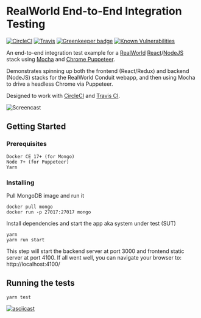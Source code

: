 # RealWorld End-to-End Integration Testing

[![CircleCI](https://circleci.com/gh/anishkny/realworld-e2e-test.svg?style=shield)](https://circleci.com/gh/anishkny/realworld-e2e-test)
[![Travis](https://img.shields.io/travis/anishkny/realworld-e2e-test.svg)](https://travis-ci.org/anishkny/realworld-e2e-test)
[![Greenkeeper badge](https://badges.greenkeeper.io/anishkny/realworld-e2e-test.svg)](https://greenkeeper.io/)
[![Known Vulnerabilities](https://snyk.io/test/github/anishkny/realworld-e2e-test/badge.svg)](https://snyk.io/test/github/anishkny/realworld-e2e-test)

An end-to-end integration test example for a [RealWorld](https://realworld.io) [React](https://github.com/gothinkster/react-redux-realworld-example-app)/[NodeJS](https://github.com/gothinkster/node-express-realworld-example-app) stack using [Mocha](https://mochajs.org) and [Chrome Puppeteer](https://github.com/GoogleChrome/puppeteer).

Demonstrates spinning up both the frontend (React/Redux) and backend (NodeJS) stacks for the RealWorld Conduit webapp, and then using Mocha to drive a headless Chrome via Puppeteer.

Designed to work with [CircleCI](https://circleci.com/gh/anishkny/realworld-e2e-test) and [Travis CI](https://travis-ci.org/anishkny/realworld-e2e-test).

![Screencast](https://storage.googleapis.com/realworld-e2e-test/realworld-e2e-test.mov.gif)

## Getting Started

### Prerequisites

```
Docker CE 17+ (for Mongo)
Node 7+ (for Puppeteer)
Yarn
```

### Installing

Pull MongoDB image and run it
```
docker pull mongo
docker run -p 27017:27017 mongo
```

Install dependencies and start the app aka system under test (SUT)
```
yarn
yarn run start
```
This step will start the backend server at port 3000 and frontend static server at port 4100. If all went well, you can navigate your browser to: http://localhost:4100/

## Running the tests

```
yarn test
```

[![asciicast](https://storage.googleapis.com/realworld-e2e-test/web.gif)](https://asciinema.org/a/147023?t=0)


<!---
Explain how to run the automated tests for this system

### Break down into end to end tests

Explain what these tests test and why

```
Give an example
```

### And coding style tests

Explain what these tests test and why

```
Give an example
```

## Deployment

Add additional notes about how to deploy this on a live system

## Built With

* [Dropwizard](http://www.dropwizard.io/1.0.2/docs/) - The web framework used
* [Maven](https://maven.apache.org/) - Dependency Management
* [ROME](https://rometools.github.io/rome/) - Used to generate RSS Feeds

## Contributing

Please read [CONTRIBUTING.md](https://gist.github.com/PurpleBooth/b24679402957c63ec426) for details on our code of conduct, and the process for submitting pull requests to us.

## Versioning

We use [SemVer](http://semver.org/) for versioning. For the versions available, see the [tags on this repository](https://github.com/your/project/tags).

## Authors

* **Billie Thompson** - *Initial work* - [PurpleBooth](https://github.com/PurpleBooth)

See also the list of [contributors](https://github.com/your/project/contributors) who participated in this project.

## License

This project is licensed under the MIT License - see the [LICENSE.md](LICENSE.md) file for details

## Acknowledgments

* Hat tip to anyone who's code was used
* Inspiration
* etc
--->

